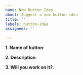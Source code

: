 ```yaml
---
name: New Button Idea
about: Suggest a new button idea
title: ''
labels: button-idea
assignees: ''

---
```


**1. Name of button**: 

**2. Description**: 

**3. Will you work on it?**:
